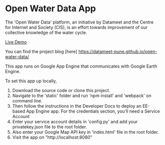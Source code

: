 Open Water Data App
==================================

The 'Open Water Data' platform, an initiative by Datameet and the Centre for Internet and Society (CIS), is an effort towards improvement of our collective knowledge of the water cycle.

[Live Demo](https://water-data-web-app.appspot.com/)

You can find the project blog [here] https://datameet-pune.github.io/open-water-data/

This app runs on Google App Engine that communicates with Google Earth Engine.

To set this app up locally,
1. Download the source code or clone this project.
2. Navigate to the 'static' folder and run 'npm install' and 'webpack' on command line.
3. Then follow the instructions in the Developer Docs to deploy an EE-based App Engine app. For the credentials section, you'll need a Service Account
4. Enter your service account details in 'config.py' and add your privatekey.json file to the root folder.
5. Also enter your Google Map API key in 'index.html' file in the root folder.
6. Visit the app on "http://localhost:8080"
